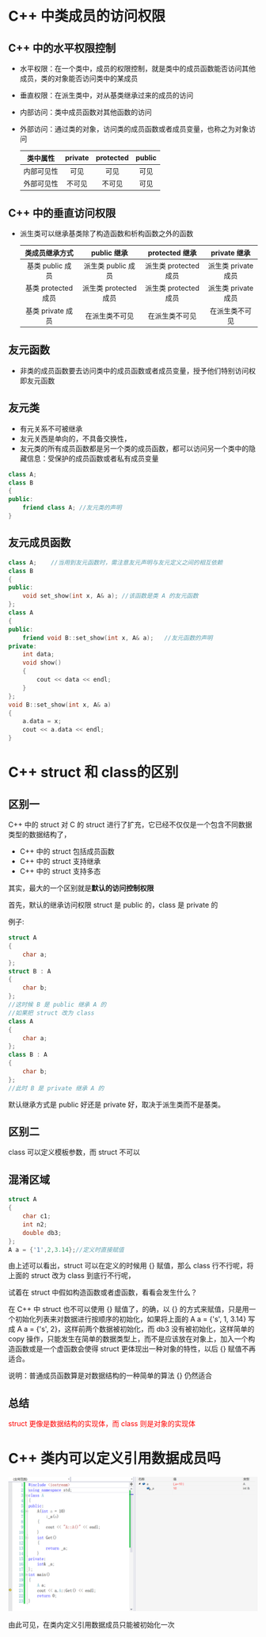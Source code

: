 # C++ 中类成员的访问权限

## C++ 中的水平权限控制

- 水平权限：在一个类中，成员的权限控制，就是类中的成员函数能否访问其他成员，类的对象能否访问类中的某成员

- 垂直权限：在派生类中，对从基类继承过来的成员的访问

- 内部访问：类中成员函数对其他函数的访问

- 外部访问：通过类的对象，访问类的成员函数或者成员变量，也称之为对象访问

  |  类中属性  | private | protected | public |
  | :--------: | :-----: | :-------: | :----: |
  | 内部可见性 |  可见   |   可见    |  可见  |
  | 外部可见性 | 不可见  |  不可见   |  可见  |

## C++ 中的垂直访问权限

- 派生类可以继承基类除了构造函数和析构函数之外的函数

  |   类成员继承方式    |      public 继承      |    protected 继承     |    private 继承     |
  | :-----------------: | :-------------------: | :-------------------: | :-----------------: |
  |  基类 public 成员   |  派生类 public 成员   | 派生类 protected 成员 | 派生类 private 成员 |
  | 基类 protected 成员 | 派生类 protected 成员 | 派生类 protected 成员 | 派生类 private 成员 |
  |  基类 private 成员  |    在派生类不可见     |    在派生类不可见     |   在派生类不可见    |

## 友元函数

- 非类的成员函数要去访问类中的成员函数或者成员变量，授予他们特别访问权即友元函数

## 友元类

- 有元关系不可被继承
- 友元关西是单向的，不具备交换性，
- 友元类的所有成员函数都是另一个类的成员函数，都可以访问另一个类中的隐藏信息：受保护的成员函数或者私有成员变量

```cpp
class A;
class B
{
public:
    friend class A;	//友元类的声明
}
```



## 友元成员函数

```cpp
class A;	//当用到友元函数时，需注意友元声明与友元定义之间的相互依赖
class B
{
public:
    void set_show(int x, A& a);	//该函数是类 A 的友元函数
};
class A
{
public:
    friend void B::set_show(int x, A& a);	//友元函数的声明
private:
    int data;
    void show()
    {
        cout << data << endl;
    }
};
void B::set_show(int x, A& a)
{
    a.data = x;
    cout << a.data << endl;
}
```

# C++ struct 和 class的区别

## 区别一

C++ 中的 struct 对 C 的 struct 进行了扩充，它已经不仅仅是一个包含不同数据类型的数据结构了，

- C++ 中的 struct 包括成员函数
- C++ 中的 struct 支持继承
- C++ 中的 struct 支持多态

其实，最大的一个区别就是**默认的访问控制权限**

首先，默认的继承访问权限 struct 是 public 的，class 是 private 的

例子:

```cpp
struct A
{
    char a;
};
struct B : A
{
	char b;
};
//这时候 B 是 public 继承 A 的
//如果把 struct 改为 class
class A
{
    char a;
};
class B : A
{
	char b;
};
//此时 B 是 private 继承 A 的
```

默认继承方式是 public 好还是 private 好，取决于派生类而不是基类。

## 区别二

class 可以定义模板参数，而 struct 不可以

## 混淆区域

```cpp
struct A
{
    char c1;
    int n2;
    double db3;
};
A a = {'1',2,3.14};//定义时直接赋值
```

由上述可以看出，struct 可以在定义的时候用 {} 赋值，那么 class 行不行呢，将上面的 struct 改为 class 到底行不行呢，

试着在 struct 中假如构造函数或者虚函数，看看会发生什么？

在 C++ 中 struct 也不可以使用 {} 赋值了，的确，以 {} 的方式来赋值，只是用一个初始化列表来对数据进行按顺序的初始化，如果将上面的 A a = {'s', 1, 3.14} 写成 A a = {'s', 2}，这样前两个数据被初始化，而 db3 没有被初始化，这样简单的 copy 操作，只能发生在简单的数据类型上，而不是应该放在对象上，加入一个构造函数或是一个虚函数会使得 struct 更体现出一种对象的特性，以后 {} 赋值不再适合。

说明：普通成员函数算是对数据结构的一种简单的算法 {} 仍然适合

## 总结

<font color=red>struct 更像是数据结构的实现体，而 class 则是对象的实现体</font>

# C++ 类内可以定义引用数据成员吗

![1553686038136](img/1553686038136.png)

由此可见，在类内定义引用数据成员只能被初始化一次
